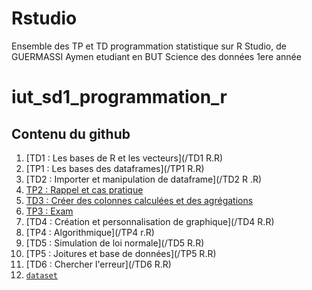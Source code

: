 # Rstudio

Ensemble des TP et TD programmation statistique sur R Studio,
de GUERMASSI Aymen etudiant en BUT Science des données 1ere année

# iut_sd1_programmation_r

## Contenu du github

1. [TD1 : Les bases de R et les vecteurs](/TD1 R.R)
2. [TP1 : Les bases des dataframes](/TP1 R.R)
3. [TD2 : Importer et manipulation de dataframe](/TD2 R .R)
4. [TP2 : Rappel et cas pratique](/TP2.R)
5. [TD3 : Créer des colonnes calculées et des agrégations](/TD3.R)
6. [TP3 : Exam](/TP3.R)
7. [TD4 : Création et personnalisation de graphique](/TD4 R.R)
8. [TP4 : Algorithmique](/TP4 r.R)
9. [TD5 : Simulation de loi normale](/TD5 R.R)
10. [TP5 : Joitures et base de données](/TP5 R.R)
11. [TD6 : Chercher l'erreur](/TD6 R.R)
12. [`dataset`](/dataset)
